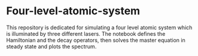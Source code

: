# Four-level-atomic-system
This repository is dedicated for simulating a four level atomic system which is illuminated by three different lasers. 
The notebook defines the Hamiltonian and the decay operators, then solves the master equation in steady state and plots the spectrum.